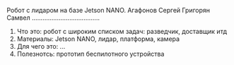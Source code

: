 Робот с лидаром на базе Jetson NANO.
Агафонов Сергей
Григорян Самвел
......................................
1) Что это:       робот с широким списком задач: разведчик, доставщик итд
2) Материалы:			Jetson NANO, лидар, платформа, камера
3) Для чего это:	...
4) Полезнотсь:		прототип беспилотного устройства
